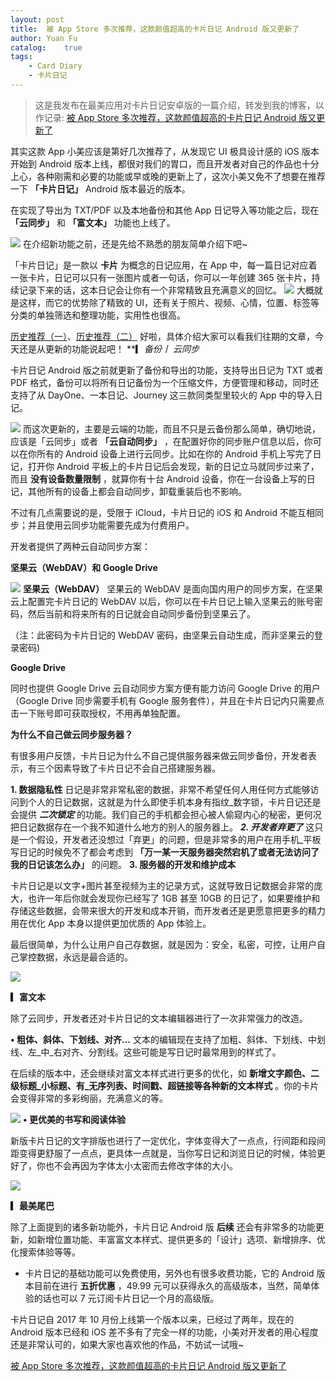 ```yaml
---
layout: post
title:  被 App Store 多次推荐，这款颜值超高的卡片日记 Android 版又更新了
author: Yuan Fu
catalog:    true
tags:
    - Card Diary
    - 卡片日记
---
```


> 这是我发布在最美应用对卡片日记安卓版的一篇介绍，转发到我的博客，以作记录: [被 App Store 多次推荐，这款颜值超高的卡片日记 Android 版又更新了](https://mp.weixin.qq.com/s/E-2ypOdpQ6kByLpZ5PrS1A)

其实这款 App 小美应该是第好几次推荐了，从发现它 UI 极具设计感的 iOS 版本开始到 Android 版本上线，都很对我们的胃口，而且开发者对自己的作品也十分上心，各种刚需和必要的功能或早或晚的更新上了，这次小美又免不了想要在推荐一下 **「卡片日记」** Android 版本最近的版本。

在实现了导出为 TXT/PDF 以及本地备份和其他 App 日记导入等功能之后，现在 **「云同步」** 和 **「富文本」** 功能也上线了。

![](/img/carddiary/zuimei-android-0.jpeg)
在介绍新功能之前，还是先给不熟悉的朋友简单介绍下吧~

「卡片日记」是一款以 **卡片** 为概念的日记应用，在 App 中，每一篇日记对应着一张卡片，日记可以只有一张图片或者一句话，你可以一年创建 365 张卡片，持续记录下来的话，这本日记会让你有一个非常精致且充满意义的回忆。
![](/img/carddiary/zuimei-android-1.jpeg)
大概就是这样，而它的优势除了精致的 UI，还有关于照片、视频、心情，位置、标签等分类的单独筛选和整理功能，实用性也很高。

[历史推荐（一）](http://mp.weixin.qq.com/s?__biz=MjM5MTA2NjI0MQ==&amp;mid=2650707541&amp;idx=1&amp;sn=52f566bf524496f92a634c9dfb038a74&amp;chksm=beb107bb89c68ead9a1e3dca63bdca93246ef7d4aa08bd9dcdcb527b5b4b8f37b12364195bfb&amp;scene=21#wechat_redirect)、[历史推荐（二）](http://mp.weixin.qq.com/s?__biz=MjM5MTA2NjI0MQ==&amp;mid=2650723897&amp;idx=1&amp;sn=8e088ff8000b24134b3590493da4a897&amp;chksm=beb147d789c6cec1fc5e7c855c9a90a7a8937dd1ab71c5f4a51b3b8ee237f31c177accfb75db&amp;scene=21#wechat_redirect) 好啦，具体介绍大家可以看我们往期的文章，今天还是从更新的功能说起吧！
**▎**备份丨* 云同步*

卡片日记 Android 版之前就更新了备份和导出的功能，支持导出日记为 TXT 或者 PDF 格式，备份可以将所有日记备份为一个压缩文件，方便管理和移动，同时还支持了从 DayOne、一本日记、Journey 这三款同类型里较火的 App 中的导入日记。

![](/img/carddiary/zuimei-android-2.jpeg)
而这次更新的，主要是云端的功能，而且不只是云备份那么简单，确切地说，应该是「云同步」或者 **「云自动同步」** ，在配置好你的同步账户信息以后，你可以在你所有的 Android 设备上进行云同步。比如在你的 Android 手机上写完了日记，打开你 Android 平板上的卡片日记后会发现，新的日记立马就同步过来了，而且 **没有设备数量限制** ，就算你有十台 Android 设备，你在一台设备上写的日记，其他所有的设备上都会自动同步，卸载重装后也不影响。

不过有几点需要说的是，受限于 iCloud，卡片日记的 iOS 和 Android 不能互相同步；并且使用云同步功能需要先成为付费用户。

开发者提供了两种云自动同步方案：

**坚果云（WebDAV）和 Google Drive**

![](/img/carddiary/zuimei-android-3.jpeg)
**坚果云（WebDAV）**  坚果云的 WebDAV 是面向国内用户的同步方案，在坚果云上配置完卡片日记的 WebDAV 以后，你可以在卡片日记上输入坚果云的账号密码，然后当前和将来所有的日记就会自动同步备份到坚果云了。

（注：此密码为卡片日记的 WebDAV 密码，由坚果云自动生成，而非坚果云的登录密码)

**Google Drive**

同时也提供 Google Drive 云自动同步方案方便有能力访问 Google Drive 的用户（Google Drive 同步需要手机有 Google 服务套件），并且在卡片日记内只需要点击一下账号即可获取授权，不用再单独配置。

**为什么不自己做云同步服务器？**

有很多用户反馈，卡片日记为什么不自己提供服务器来做云同步备份，开发者表示，有三个因素导致了卡片日记不会自己搭建服务器。

**1. 数据隐私性** 日记是非常非常私密的数据，非常不希望任何人用任何方式能够访问到个人的日记数据，这就是为什么即使手机本身有指纹_数字锁，卡片日记还是会提供 _**_二次锁定_**_ 的功能。我们自己的手机都会担心被人偷窥内心的秘密，更何况把日记数据存在一个我不知道什么地方的别人的服务器上。 _**_2. 开发者弃更了_**_ 这只是一个假设，开发者还没想过「弃更」的问题，但是非常多的用户在用手机_平板写日记的时候免不了都会考虑到 **「万一某一天服务器突然宕机了或者无法访问了我的日记该怎么办」** 的问题。 **3. 服务器的开发和维护成本**

卡片日记是以文字+图片甚至视频为主的记录方式，这就导致日记数据会非常的庞大，也许一年后你就会发现你已经写了 1GB 甚至 10GB 的日记了，如果要维护和存储这些数据，会带来很大的开发和成本开销，而开发者还是更愿意把更多的精力用在优化 App 本身以提供更加优质的 App 体验上。

最后很简单，为什么让用户自己存数据，就是因为：安全，私密，可控，让用户自己掌控数据，永远是最合适的。

![](/img/carddiary/zuimei-android-4.jpeg)

**▎富文本**

除了云同步，开发者还对卡片日记的文本编辑器进行了一次非常强力的改造。

**• 粗体、斜体、下划线、对齐...**  文本的编辑现在支持了加粗、斜体、下划线、中划线、左_中_右对齐、分割线。这些可能是写日记时最常用到的样式了。

在后续的版本中，还会继续对富文本样式进行更多的优化，如 **新增文字颜色、二级标题_小标题、有_无序列表、时间戳、超链接等各种新的文本样式** 。你的卡片会变得非常的多彩绚丽，充满意义的等。

![](/img/carddiary/zuimei-android-5.jpeg)
**• 更优美的书写和阅读体验**

新版卡片日记的文字排版也进行了一定优化，字体变得大了一点点，行间距和段间距变得更舒服了一点点，更具体一点就是，当你写日记和浏览日记的时候，体验更好了，你也不会再因为字体太小太密而去修改字体的大小。

![](/img/carddiary/zuimei-android-6.jpeg)

**▎最美尾巴**

除了上面提到的诸多新功能外，卡片日记 Android 版 **后续** 还会有非常多的功能更新，如新增位置功能、丰富富文本样式、提供更多的「设计」选项、新增排序、优化搜索体验等等。

* 卡片日记的基础功能可以免费使用，另外也有很多收费功能，它的 Android 版本目前在进行 **五折优惠** ，49.99 元可以获得永久的高级版本，当然，简单体验的话也可以 7 元订阅卡片日记一个月的高级版。

卡片日记自 2017 年 10 月份上线第一个版本以来，已经过了两年，现在的 Android 版本已经和 iOS 差不多有了完全一样的功能，小美对开发者的用心程度还是非常认可的，如果大家也喜欢他的作品，不妨试一试哦~

[被 App Store 多次推荐，这款颜值超高的卡片日记 Android 版又更新了](https://mp.weixin.qq.com/s/E-2ypOdpQ6kByLpZ5PrS1A)
